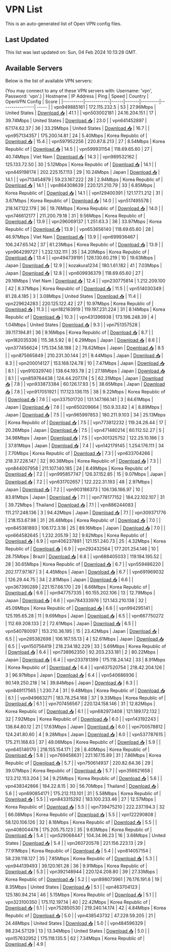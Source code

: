 # VPN List

This is an auto-generated list of Open VPN config files.

## Last Updated

This list was last updated on: Sun, 04 Feb 2024 10:13:28 GMT.

## Available Servers

Below is the list of available VPN servers:

(You may connect to any of these VPN servers with: Username: 'vpn', Password: 'vpn'.)
| Hostname | IP Address | Ping | Speed | Country | OpenVPN Config | Score |
|----------|------------|------|-------|---------|----------------| ----- |
| vpn949885161 | 172.115.232.5 | 53 | 27.96Mbps | United States | [Download 📥](./configs/server_0_US.ovpn) | 41.1 |
| vpn503002181 | 24.16.204.151 | 17 | 39.74Mbps | United States | [Download 📥](./configs/server_1_US.ovpn) | 23.0 |
| vpn641452897 | 67.174.62.37 | 36 | 33.29Mbps | United States | [Download 📥](./configs/server_2_US.ovpn) | 16.7 |
| vpn957134357 | 175.200.14.81 | 24 | 5.40Mbps | Korea Republic of | [Download 📥](./configs/server_3_KR.ovpn) | 15.4 |
| vpn597952256 | 220.87.8.213 | 27 | 8.54Mbps | Korea Republic of | [Download 📥](./configs/server_4_KR.ovpn) | 14.5 |
| vpn599931154 | 118.69.65.60 | 27 | 40.74Mbps | Viet Nam | [Download 📥](./configs/server_5_VN.ovpn) | 14.3 |
| vpn989532162 | 125.133.72.50 | 30 | 5.12Mbps | Korea Republic of | [Download 📥](./configs/server_6_KR.ovpn) | 14.1 |
| vpn449198174 | 202.225.157.113 | 29 | 10.24Mbps | Japan | [Download 📥](./configs/server_7_JP.ovpn) | 14.1 |
| vpn713454979 | 59.23.167.222 | 28 | 2.94Mbps | Korea Republic of | [Download 📥](./configs/server_8_KR.ovpn) | 14.1 |
| vpn864308639 | 220.121.210.79 | 33 | 6.85Mbps | Korea Republic of | [Download 📥](./configs/server_9_KR.ovpn) | 14.1 |
| vpn129400391 | 121.177.1.212 | 31 | 3.67Mbps | Korea Republic of | [Download 📥](./configs/server_10_KR.ovpn) | 14.0 |
| vpn517495578 | 218.147.122.179 | 36 | 19.76Mbps | Korea Republic of | [Download 📥](./configs/server_11_KR.ovpn) | 14.0 |
| vpn746612177 | 211.200.79.18 | 31 | 9.56Mbps | Korea Republic of | [Download 📥](./configs/server_12_KR.ovpn) | 13.9 |
| vpn296069137 | 1.251.63.3 | 36 | 33.97Mbps | Korea Republic of | [Download 📥](./configs/server_13_KR.ovpn) | 13.9 |
| vpn653656140 | 118.69.65.60 | 28 | 46.97Mbps | Viet Nam | [Download 📥](./configs/server_14_VN.ovpn) | 13.9 |
| vpn699936467 | 106.247.65.142 | 37 | 61.23Mbps | Korea Republic of | [Download 📥](./configs/server_15_KR.ovpn) | 13.9 |
| vpn964299727 | 1.232.132.111 | 35 | 34.20Mbps | Korea Republic of | [Download 📥](./configs/server_16_KR.ovpn) | 13.4 |
| vpn494739191 | 126.130.60.219 | 10 | 19.63Mbps | Japan | [Download 📥](./configs/server_17_JP.ovpn) | 12.9 |
| kozakura1234 | 180.1.61.182 | 41 | 7.03Mbps | Japan | [Download 📥](./configs/server_18_JP.ovpn) | 12.8 |
| vpn609936379 | 118.69.65.60 | 27 | 29.16Mbps | Viet Nam | [Download 📥](./configs/server_19_VN.ovpn) | 12.4 |
| vpn230775814 | 1.212.209.100 | 42 | 8.37Mbps | Korea Republic of | [Download 📥](./configs/server_20_KR.ovpn) | 11.5 |
| vpn514030349 | 81.28.4.185 | 3 | 3.08Mbps | United States | [Download 📥](./configs/server_21_US.ovpn) | 11.4 |
| vpn229624283 | 220.125.122.42 | 27 | 10.97Mbps | Korea Republic of | [Download 📥](./configs/server_22_KR.ovpn) | 11.3 |
| vpn182163919 | 119.197.231.224 | 31 | 8.14Mbps | Korea Republic of | [Download 📥](./configs/server_23_KR.ovpn) | 10.3 |
| vpn431396938 | 173.198.248.39 | 4 | 1.04Mbps | United States | [Download 📥](./configs/server_24_US.ovpn) | 9.3 |
| vpn751357528 | 39.117.194.81 | 36 | 9.16Mbps | Korea Republic of | [Download 📥](./configs/server_25_KR.ovpn) | 8.7 |
| vpn182035336 | 115.38.5.92 | 8 | 6.29Mbps | Japan | [Download 📥](./configs/server_26_JP.ovpn) | 8.6 |
| vpn377456624 | 175.134.58.188 | 2 | 78.62Mbps | Japan | [Download 📥](./configs/server_27_JP.ovpn) | 8.5 |
| vpn875665849 | 210.231.30.144 | 21 | 9.44Mbps | Japan | [Download 📥](./configs/server_28_JP.ovpn) | 8.3 |
| vpn200014127 | 153.168.124.78 | 10 | 7.47Mbps | Japan | [Download 📥](./configs/server_29_JP.ovpn) | 8.1 |
| vpn910329740 | 138.64.193.78 | 2 | 27.18Mbps | Japan | [Download 📥](./configs/server_30_JP.ovpn) | 8.1 |
| vpn859764438 | 124.44.207.174 | 5 | 62.31Mbps | Japan | [Download 📥](./configs/server_31_JP.ovpn) | 7.8 |
| vpn933873384 | 60.126.17.93 | 5 | 38.65Mbps | Japan | [Download 📥](./configs/server_32_JP.ovpn) | 7.8 |
| vpn917051921 | 117.123.136.115 | 38 | 9.22Mbps | Korea Republic of | [Download 📥](./configs/server_33_KR.ovpn) | 7.6 |
| vpn337501720 | 131.147.166.141 | 3 | 84.61Mbps | Japan | [Download 📥](./configs/server_34_JP.ovpn) | 7.6 |
| vpn650209664 | 150.9.33.82 | 4 | 8.89Mbps | Japan | [Download 📥](./configs/server_35_JP.ovpn) | 7.5 |
| vpn965997853 | 180.211.9.103 | 34 | 25.13Mbps | Korea Republic of | [Download 📥](./configs/server_36_KR.ovpn) | 7.5 |
| vpn773812232 | 119.24.28.44 | 17 | 20.26Mbps | Japan | [Download 📥](./configs/server_37_JP.ovpn) | 7.5 |
| vpn471480214 | 60.112.52.27 | 5 | 34.98Mbps | Japan | [Download 📥](./configs/server_38_JP.ovpn) | 7.5 |
| vpn301325752 | 122.25.10.186 | 3 | 37.81Mbps | Japan | [Download 📥](./configs/server_39_JP.ovpn) | 7.4 |
| vpn142179145 | 1.254.176.111 | 34 | 7.70Mbps | Korea Republic of | [Download 📥](./configs/server_40_KR.ovpn) | 7.3 |
| vpn633704266 | 218.37.228.147 | 32 | 90.38Mbps | Korea Republic of | [Download 📥](./configs/server_41_KR.ovpn) | 7.3 |
| vpn844007958 | 211.107.140.185 | 24 | 8.49Mbps | Korea Republic of | [Download 📥](./configs/server_42_KR.ovpn) | 7.2 |
| vpn995857747 | 126.37.152.85 | 15 | 9.07Mbps | Japan | [Download 📥](./configs/server_43_JP.ovpn) | 7.2 |
| vpn631702657 | 122.222.31.193 | 48 | 2.97Mbps | Japan | [Download 📥](./configs/server_44_JP.ovpn) | 7.2 |
| vpn903186373 | 106.136.166.97 | 10 | 83.81Mbps | Japan | [Download 📥](./configs/server_45_JP.ovpn) | 7.1 |
| vpn778177152 | 184.22.102.107 | 31 | 39.72Mbps | Thailand | [Download 📥](./configs/server_46_TH.ovpn) | 7.1 |
| vpn886244083 | 111.217.248.136 | 3 | 94.42Mbps | Japan | [Download 📥](./configs/server_47_JP.ovpn) | 7.1 |
| vpn309371776 | 218.153.67.98 | 31 | 26.48Mbps | Korea Republic of | [Download 📥](./configs/server_48_KR.ovpn) | 7.0 |
| vpn845381893 | 106.172.3.18 | 25 | 89.16Mbps | Japan | [Download 📥](./configs/server_49_JP.ovpn) | 7.0 |
| vpn664582645 | 1.232.205.19 | 32 | 9.62Mbps | Korea Republic of | [Download 📥](./configs/server_50_KR.ovpn) | 6.9 |
| vpn406237881 | 121.151.240.73 | 25 | 4.32Mbps | Korea Republic of | [Download 📥](./configs/server_51_KR.ovpn) | 6.9 |
| vpn292432564 | 177.201.254.146 | 10 | 28.75Mbps | Brazil | [Download 📥](./configs/server_52_BR.ovpn) | 6.8 |
| vpn688405033 | 119.194.195.52 | 28 | 30.65Mbps | Korea Republic of | [Download 📥](./configs/server_53_KR.ovpn) | 6.7 |
| vpn559486220 | 202.177.97.167 | 3 | 4.45Mbps | Japan | [Download 📥](./configs/server_54_JP.ovpn) | 6.7 |
| vpn691969032 | 126.29.44.75 | 34 | 2.81Mbps | Japan | [Download 📥](./configs/server_55_JP.ovpn) | 6.6 |
| vpn367390289 | 221.157.66.170 | 29 | 8.66Mbps | Korea Republic of | [Download 📥](./configs/server_56_KR.ovpn) | 6.6 |
| vpn947757335 | 60.155.202.106 | 13 | 12.79Mbps | Japan | [Download 📥](./configs/server_57_JP.ovpn) | 6.6 |
| vpn784333976 | 121.143.210.138 | 32 | 45.09Mbps | Korea Republic of | [Download 📥](./configs/server_58_KR.ovpn) | 6.6 |
| vpn994295141 | 125.195.65.28 | 11 | 9.69Mbps | Japan | [Download 📥](./configs/server_59_JP.ovpn) | 6.5 |
| vpn667750272 | 112.69.208.133 | 2 | 72.61Mbps | Japan | [Download 📥](./configs/server_60_JP.ovpn) | 6.5 |
| vpn540780097 | 153.210.36.195 | 15 | 23.42Mbps | Japan | [Download 📥](./configs/server_61_JP.ovpn) | 6.5 |
| vpn285382698 | 106.167.55.13 | 4 | 52.61Mbps | Japan | [Download 📥](./configs/server_62_JP.ovpn) | 6.5 |
| vpn150756419 | 218.234.182.229 | 33 | 5.69Mbps | Korea Republic of | [Download 📥](./configs/server_63_KR.ovpn) | 6.4 |
| vpn738962350 | 92.203.233.181 | 2 | 80.22Mbps | Japan | [Download 📥](./configs/server_64_JP.ovpn) | 6.4 |
| vpn233781399 | 175.118.24.142 | 33 | 8.91Mbps | Korea Republic of | [Download 📥](./configs/server_65_KR.ovpn) | 6.4 |
| vpn637520754 | 218.42.204.126 | 3 | 96.97Mbps | Japan | [Download 📥](./configs/server_66_JP.ovpn) | 6.4 |
| vpn540686936 | 90.149.250.218 | 14 | 39.84Mbps | Japan | [Download 📥](./configs/server_67_JP.ovpn) | 6.3 |
| vpn849117565 | 1.230.7.4 | 31 | 9.48Mbps | Korea Republic of | [Download 📥](./configs/server_68_KR.ovpn) | 6.1 |
| vpn949663271 | 183.78.254.168 | 37 | 9.33Mbps | Korea Republic of | [Download 📥](./configs/server_69_KR.ovpn) | 6.1 |
| vpn707456567 | 220.124.158.146 | 31 | 12.82Mbps | Korea Republic of | [Download 📥](./configs/server_70_KR.ovpn) | 6.1 |
| vpn682973408 | 121.189.172.132 | 32 | 7.92Mbps | Korea Republic of | [Download 📥](./configs/server_71_KR.ovpn) | 6.0 |
| vpn143192243 | 138.64.80.12 | 21 | 17.63Mbps | Japan | [Download 📥](./configs/server_72_JP.ovpn) | 6.0 |
| vpn700578812 | 124.241.80.60 | 4 | 9.28Mbps | Japan | [Download 📥](./configs/server_73_JP.ovpn) | 6.0 |
| vpn537787615 | 175.211.168.63 | 37 | 49.06Mbps | Korea Republic of | [Download 📥](./configs/server_74_KR.ovpn) | 5.9 |
| vpn645146170 | 218.155.154.171 | 28 | 8.40Mbps | Korea Republic of | [Download 📥](./configs/server_75_KR.ovpn) | 5.8 |
| vpn769458631 | 221.167.15.89 | 31 | 7.86Mbps | Korea Republic of | [Download 📥](./configs/server_76_KR.ovpn) | 5.7 |
| vpn750614937 | 220.82.64.36 | 29 | 39.07Mbps | Korea Republic of | [Download 📥](./configs/server_77_KR.ovpn) | 5.7 |
| vpn356621658 | 123.212.153.204 | 34 | 9.25Mbps | Korea Republic of | [Download 📥](./configs/server_78_KR.ovpn) | 5.6 |
| vpn438342866 | 184.22.8.15 | 30 | 56.70Mbps | Thailand | [Download 📥](./configs/server_79_TH.ovpn) | 5.6 |
| vpn690854171 | 175.212.113.101 | 31 | 5.58Mbps | Korea Republic of | [Download 📥](./configs/server_80_KR.ovpn) | 5.5 |
| vpn843315292 | 183.100.233.46 | 27 | 12.57Mbps | Korea Republic of | [Download 📥](./configs/server_81_KR.ovpn) | 5.5 |
| vpn739475210 | 222.237.194.3 | 32 | 66.08Mbps | Korea Republic of | [Download 📥](./configs/server_82_KR.ovpn) | 5.5 |
| vpn122290808 | 58.120.106.126 | 32 | 8.16Mbps | Korea Republic of | [Download 📥](./configs/server_83_KR.ovpn) | 5.5 |
| vpn408004478 | 175.205.75.123 | 35 | 9.63Mbps | Korea Republic of | [Download 📥](./configs/server_84_KR.ovpn) | 5.4 |
| vpn529068447 | 104.34.96.23 | 16 | 3.68Mbps | United States | [Download 📥](./configs/server_85_US.ovpn) | 5.4 |
| vpn260720578 | 221.156.223.13 | 29 | 77.91Mbps | Korea Republic of | [Download 📥](./configs/server_86_KR.ovpn) | 5.4 |
| vpn814057154 | 58.239.118.127 | 35 | 7.85Mbps | Korea Republic of | [Download 📥](./configs/server_87_KR.ovpn) | 5.3 |
| vpn944139493 | 39.120.161.28 | 36 | 9.91Mbps | Korea Republic of | [Download 📥](./configs/server_88_KR.ovpn) | 5.3 |
| vpn392148944 | 220.124.208.80 | 39 | 27.33Mbps | Korea Republic of | [Download 📥](./configs/server_89_KR.ovpn) | 5.2 |
| vpn898073961 | 76.176.191.6 | 19 | 8.35Mbps | United States | [Download 📥](./configs/server_90_US.ovpn) | 5.1 |
| vpn463704123 | 125.180.94.214 | 46 | 5.15Mbps | Korea Republic of | [Download 📥](./configs/server_91_KR.ovpn) | 5.1 |
| vpn323100350 | 175.112.197.14 | 40 | 22.42Mbps | Korea Republic of | [Download 📥](./configs/server_92_KR.ovpn) | 5.1 |
| vpn752850530 | 219.240.14.174 | 42 | 4.84Mbps | Korea Republic of | [Download 📥](./configs/server_93_KR.ovpn) | 5.0 |
| vpn438543732 | 47.229.59.205 | 21 | 24.48Mbps | United States | [Download 📥](./configs/server_94_US.ovpn) | 5.0 |
| vpn484596329 | 98.234.57.129 | 13 | 13.34Mbps | United States | [Download 📥](./configs/server_95_US.ovpn) | 5.0 |
| vpn157632952 | 175.118.135.5 | 62 | 7.34Mbps | Korea Republic of | [Download 📥](./configs/server_96_KR.ovpn) | 4.9 |
